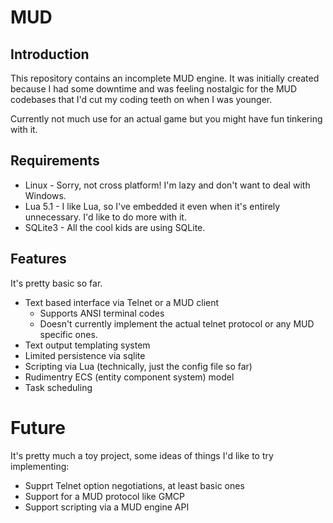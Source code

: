 # MUD
## Introduction
This repository contains an incomplete MUD engine.  It was initially created because I had some downtime and was feeling nostalgic for the MUD codebases that I'd cut my coding teeth on when I was younger.

Currently not much use for an actual game but you might have fun tinkering with it.

## Requirements
* Linux - Sorry, not cross platform! I'm lazy and don't want to deal with Windows.
* Lua 5.1 - I like Lua, so I've embedded it even when it's entirely unnecessary.  I'd like to do more with it.
* SQLite3 - All the cool kids are using SQLite.

## Features
It's pretty basic so far.
* Text based interface via Telnet or a MUD client
  * Supports ANSI terminal codes
  * Doesn't currently implement the actual telnet protocol or any MUD specific ones.
* Text output templating system
* Limited persistence via sqlite
* Scripting via Lua (technically, just the config file so far)
* Rudimentry ECS (entity component system) model
* Task scheduling

# Future
It's pretty much a toy project, some ideas of things I'd like to try implementing:
  * Supprt Telnet option negotiations, at least basic ones
  * Support for a MUD protocol like GMCP
  * Support scripting via a MUD engine API
